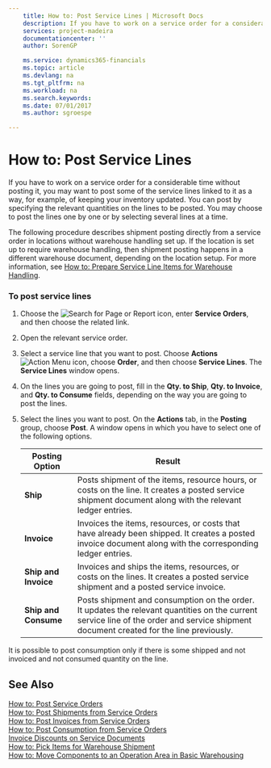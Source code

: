 ```yaml
---
    title: How to: Post Service Lines | Microsoft Docs
    description: If you have to work on a service order for a considerable time without posting it, you may want to post some of the service lines linked to it as a way, for example, of keeping your inventory updated. You can post by specifying the relevant quantities on the lines to be posted. You may choose to post the lines one by one or by selecting several lines at a time.
    services: project-madeira
    documentationcenter: ''
    author: SorenGP

    ms.service: dynamics365-financials
    ms.topic: article
    ms.devlang: na
    ms.tgt_pltfrm: na
    ms.workload: na
    ms.search.keywords:
    ms.date: 07/01/2017
    ms.author: sgroespe

---
```

# How to: Post Service Lines
If you have to work on a service order for a considerable time without posting it, you may want to post some of the service lines linked to it as a way, for example, of keeping your inventory updated. You can post by specifying the relevant quantities on the lines to be posted. You may choose to post the lines one by one or by selecting several lines at a time.  
  
 The following procedure describes shipment posting directly from a service order in locations without warehouse handling set up. If the location is set up to require warehouse handling, then shipment posting happens in a different warehouse document, depending on the location setup. For more information, see [How to: Prepare Service Line Items for Warehouse Handling](../how-to-prepare-service-line-items-for-warehouse-handling.md).  
  
### To post service lines  
  
1.  Choose the ![Search for Page or Report](media/ui-search/search_small.png "Search for Page or Report icon") icon, enter **Service Orders**, and then choose the related link.  
  
2.  Open the relevant service order.  
  
3.  Select a service line that you want to post. Choose **Actions**![Action Menu icon](../media/actionmenuicon.png "actionMenuIcon"), choose **Order**, and then choose **Service Lines**. The **Service Lines** window opens.  
  
4.  On the lines you are going to post, fill in the **Qty. to Ship**, **Qty. to Invoice**, and **Qty. to Consume** fields, depending on the way you are going to post the lines.  
  
5.  Select the lines you want to post. On the **Actions** tab, in the **Posting** group, choose **Post**. A window opens in which you have to select one of the following options.  
  
    |**Posting Option**|**Result**|  
    |------------------------|----------------|  
    |**Ship**|Posts shipment of the items, resource hours, or costs on the line. It creates a posted service shipment document along with the relevant ledger entries.|  
    |**Invoice**|Invoices the items, resources, or costs that have already been shipped. It creates a posted invoice document along with the corresponding ledger entries.|  
    |**Ship and Invoice**|Invoices and ships the items, resources, or costs on the lines. It creates a posted service shipment and a posted service invoice.|  
    |**Ship and Consume**|Posts shipment and consumption on the order. It updates the relevant quantities on the current service line of the order and service shipment document created for the line previously.|  
  
 It is possible to post consumption only if there is some shipped and not invoiced and not consumed quantity on the line.  
  
## See Also  
 [How to: Post Service Orders](../how-to-post-service-orders.md)   
 [How to: Post Shipments from Service Orders](../how-to-post-shipments-from-service-orders.md)   
 [How to: Post Invoices from Service Orders](../how-to-post-invoices-from-service-orders.md)   
 [How to: Post Consumption from Service Orders](../how-to-post-consumption-from-service-orders.md)   
 [Invoice Discounts on Service Documents](../invoice-discounts-on-service-documents.md)   
 [How to: Pick Items for Warehouse Shipment](../how-to-pick-items-for-warehouse-shipment.md)   
 [How to: Move Components to an Operation Area in Basic Warehousing](../how-to-move-components-to-an-operation-area-in-basic-warehousing.md)